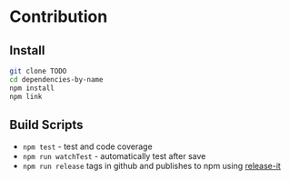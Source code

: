
# Contribution

## Install

```bash
git clone TODO
cd dependencies-by-name
npm install
npm link
```

## Build Scripts

- `npm test` - test and code coverage
- `npm run watchTest` - automatically test after save
- `npm run release` tags in github and publishes to npm using [release-it](https://github.com/webpro/release-it#help)
